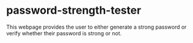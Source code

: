 # password-strength-tester
This webpage provides the user to either generate a strong password or verify whether their password is strong or not.
